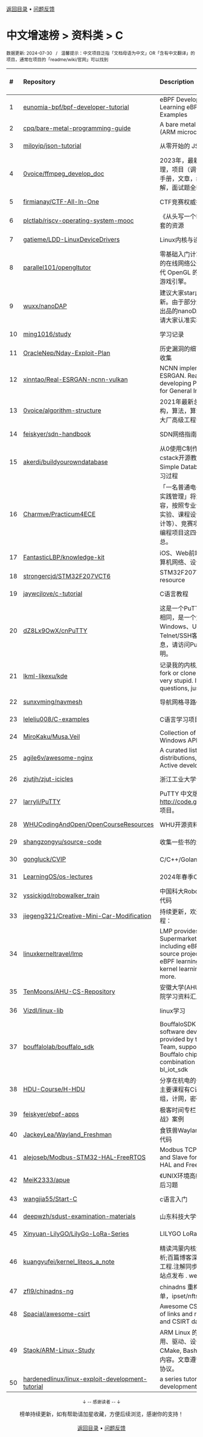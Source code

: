 <a href="https://gitee.com/GrowingGit/GitHub-Chinese-Top-Charts#github中文排行榜">返回目录</a> • <a href="/content/docs/feedback.md">问题反馈</a>

# 中文增速榜 > 资料类 > C
<sub>数据更新: 2024-07-30&nbsp;&nbsp;&nbsp;/&nbsp;&nbsp;&nbsp;温馨提示：中文项目泛指「文档母语为中文」OR「含有中文翻译」的项目，通常在项目的「readme/wiki/官网」可以找到</sub>

|#|Repository|Description|Stars|Average daily growth|Updated|
|:-|:-|:-|:-|:-|:-|
|1|[eunomia-bpf/bpf-developer-tutorial](https://github.com/eunomia-bpf/bpf-developer-tutorial)|eBPF Developer Tutorial: Learning eBPF Step by Step with Examples|2172|4|2024-07-23|
|2|[cpq/bare-metal-programming-guide](https://github.com/cpq/bare-metal-programming-guide)|A bare metal programming guide (ARM microcontrollers)|2792|4|2024-05-12|
|3|[miloyip/json-tutorial](https://github.com/miloyip/json-tutorial)|从零开始的 JSON 库教程|7650|3|2024-06-14|
|4|[0voice/ffmpeg_develop_doc](https://github.com/0voice/ffmpeg_develop_doc)|2023年，最新音视频学习资料整理，项目（调试可用），ffmpeg命令手册，文章，编解码论文，视频讲解，面试题全套资料|1837|2|2024-05-20|
|5|[firmianay/CTF-All-In-One](https://github.com/firmianay/CTF-All-In-One)|CTF竞赛权威指南|3999|2|2024-07-27|
|6|[plctlab/riscv-operating-system-mooc](https://github.com/plctlab/riscv-operating-system-mooc)|《从头写一个RISC-V OS》课程配套的资源|839|1|2024-06-06|
|7|[gatieme/LDD-LinuxDeviceDrivers](https://github.com/gatieme/LDD-LinuxDeviceDrivers)|Linux内核与设备驱动程序学习笔记|2376|1|2024-07-24|
|8|[parallel101/opengltutor](https://github.com/parallel101/opengltutor)|零基础入门计算机图形学必不可少的在线网络公开课，手把手教您现代 OpenGL 的点点滴滴，构建爆款游戏引擎。|267|1|2024-07-11|
|9|[wuxx/nanoDAP](https://github.com/wuxx/nanoDAP)|建议大家star此仓库，仓库会持续更新。由于部分淘宝卖家“借鉴”实验室出品的nanoDAP详情描述和资料，请大家认准实验室官方链接|1104|1|2024-04-12|
|10|[ming1016/study](https://github.com/ming1016/study)|学习记录|3860|1|2024-07-21|
|11|[OracleNep/Nday-Exploit-Plan](https://github.com/OracleNep/Nday-Exploit-Plan)|历史漏洞的细节以及利用方法汇总收集|89|1|2024-07-23|
|12|[xinntao/Real-ESRGAN-ncnn-vulkan](https://github.com/xinntao/Real-ESRGAN-ncnn-vulkan)|NCNN implementation of Real-ESRGAN. Real-ESRGAN aims at developing Practical Algorithms for General Image Restoration.|1427|1|2024-05-10|
|13|[0voice/algorithm-structure](https://github.com/0voice/algorithm-structure)|2021年最新总结 500个常用数据结构，算法，算法导论，面试常用，大厂高级工程师整理总结|1781|1|2024-05-20|
|14|[feiskyer/sdn-handbook](https://github.com/feiskyer/sdn-handbook)|SDN网络指南（SDN Handbook）|1362|1|2024-04-30|
|15|[akerdi/buildyourowndatabase](https://github.com/akerdi/buildyourowndatabase)|从0使用C制作B+树数据库: 基于cstack开源教程Let's Build a Simple Database中文浓缩翻译及学习过程|61|0|2024-05-25|
|16|[Charmve/Practicum4ECE](https://github.com/Charmve/Practicum4ECE)|「一名普通电子信息本科生的项目实践管理」将大学阶段的实训内容，按照专业课程设计（包括上机实验、课程设计、下学年的毕业设计等）、竞赛项目、科创项目、小型编程项目这四个门类进行整理汇总。|132|0|2024-05-27|
|17|[FantasticLBP/knowledge-kit](https://github.com/FantasticLBP/knowledge-kit)|iOS、Web前端、后端、数据库、计算机网络、设计模式经验总结|866|0|2024-07-25|
|18|[strongercjd/STM32F207VCT6](https://github.com/strongercjd/STM32F207VCT6)|STM32F207VCT6 learning resource |103|0|2024-02-01|
|19|[jaywcjlove/c-tutorial](https://github.com/jaywcjlove/c-tutorial)|C语言教程|84|0|2024-06-23|
|20|[dZ8Lx9OwX/cnPuTTY](https://github.com/dZ8Lx9OwX/cnPuTTY)|这是一个PuTTY中文版，与PuTTY相同，是一个免费的支持Windows、Unix/Linux和MacOS的Telnet/SSH客户端。更多详细信息，请访问PuTTY相关网站及说明。|60|0|2024-07-16|
|21|[lkml-likexu/kde](https://github.com/lkml-likexu/kde)|记录我的内核成长贡献之路。IMO, fork or clone this repo would be very stupid.  If you have any questions, just send me an email.|189|0|2024-06-30|
|22|[sunxvming/navmesh](https://github.com/sunxvming/navmesh)|导航网格寻路C++实现版(入门版)|161|0|2024-06-11|
|23|[leleliu008/C-examples](https://github.com/leleliu008/C-examples)|C语言学习项目|263|0|2024-06-28|
|24|[MiroKaku/Musa.Veil](https://github.com/MiroKaku/Musa.Veil)|Collection of undocumented Windows API declarations.|275|0|2024-07-25|
|25|[agile6v/awesome-nginx](https://github.com/agile6v/awesome-nginx)|A curated list of awesome Nginx distributions, 3rd party modules, Active developers, etc. :octocat:  |1107|0|2024-02-22|
|26|[zjutjh/zjut-icicles](https://github.com/zjutjh/zjut-icicles)|浙江工业大学课程攻略共享计划|214|0|2024-07-19|
|27|[larryli/PuTTY](https://github.com/larryli/PuTTY)|PuTTY 中文版，原 http://code.google.com/p/puttycn 项目。|1095|0|2024-05-30|
|28|[WHUCodingAndOpen/OpenCourseResources](https://github.com/WHUCodingAndOpen/OpenCourseResources)|WHU开源资料|71|0|2024-07-15|
|29|[shangzongyu/source-code](https://github.com/shangzongyu/source-code)|收集一些书的源码，方便自己查找|63|0|2024-06-12|
|30|[gongluck/CVIP](https://github.com/gongluck/CVIP)|C/C++/Golang/Linux...知识整理|95|0|2024-02-01|
|31|[LearningOS/os-lectures](https://github.com/LearningOS/os-lectures)|2024年春季OS课程Slides|611|0|2024-06-03|
|32|[yssickjgd/robowalker_train](https://github.com/yssickjgd/robowalker_train)|中国科大RoboMaster电控培训系列代码|82|0|2024-02-17|
|33|[jiegeng321/Creative-Mini-Car-Modification](https://github.com/jiegeng321/Creative-Mini-Car-Modification)|持续更新，欢迎star，保姆级改装教程：|82|0|2024-07-07|
|34|[linuxkerneltravel/lmp](https://github.com/linuxkerneltravel/lmp)|LMP provides an eBPF Supermarket for developers, including eBPF tools, open-source projects based on eBPF, eBPF learning materials, Linux kernel learning materials, and more.|568|0|2024-07-26|
|35|[TenMoons/AHU-CS-Repository](https://github.com/TenMoons/AHU-CS-Repository)|安徽大学(AHU)计算机科学与技术学院学习资料汇总|179|0|2024-07-16|
|36|[Vizdl/linux-lib](https://github.com/Vizdl/linux-lib)|linux学习|42|0|2024-02-21|
|37|[bouffalolab/bouffalo_sdk](https://github.com/bouffalolab/bouffalo_sdk)|BouffaloSDK is the IOT and MCU software development kit provided by the Bouffalo Lab Team, supports all the series of Bouffalo chips. Also it is the combination of bl_mcu_sdk and bl_iot_sdk |353|0|2024-07-11|
|38|[HDU-Course/H-HDU](https://github.com/HDU-Course/H-HDU)|分享在杭电的一些期末复习资料，主要课程有C语言，数据结构，计组，计网，密码学，网络安全等|204|0|2024-06-22|
|39|[feiskyer/ebpf-apps](https://github.com/feiskyer/ebpf-apps)|极客时间专栏《eBPF 核心技术与实战》案例|304|0|2024-07-07|
|40|[JackeyLea/Wayland_Freshman](https://github.com/JackeyLea/Wayland_Freshman)|食铁兽Wayland开发入门系列附属代码|48|0|2024-03-02|
|41|[alejoseb/Modbus-STM32-HAL-FreeRTOS](https://github.com/alejoseb/Modbus-STM32-HAL-FreeRTOS)|Modbus TCP and  RTU,  Master and Slave for STM32 using Cube HAL and FreeRTOS|509|0|2024-07-01|
|42|[MeiK2333/apue](https://github.com/MeiK2333/apue)|《UNIX环境高级编程》随书代码与课后习题|411|0|2024-04-07|
|43|[wangjia55/Start-C](https://github.com/wangjia55/Start-C)|c语言入门|93|0|2024-04-27|
|44|[deepwzh/sdust-examination-materials](https://github.com/deepwzh/sdust-examination-materials)|山东科技大学课程资源共享计划|312|0|2024-07-25|
|45|[Xinyuan-LilyGO/LilyGo-LoRa-Series](https://github.com/Xinyuan-LilyGO/LilyGo-LoRa-Series)|LILYGO LoRa Series examples|618|0|2024-07-25|
|46|[kuangyufei/kernel_liteos_a_note](https://github.com/kuangyufei/kernel_liteos_a_note)|精读鸿蒙内核源码,百万汉字注解分析;百篇博客深入解剖,挖透内核地基工程.注解同步官方,工具文档齐全,多站点发布 . weharmonyos.com|338|0|2024-06-26|
|47|[zfl9/chinadns-ng](https://github.com/zfl9/chinadns-ng)|chinadns 重构增强版，支持黑白名单，ipset/nftset|890|0|2024-03-07|
|48|[Spacial/awesome-csirt](https://github.com/Spacial/awesome-csirt)|Awesome CSIRT is an curated list of links and resources in security and CSIRT daily activities.|421|0|2024-06-27|
|49|[Staok/ARM-Linux-Study](https://github.com/Staok/ARM-Linux-Study)|ARM Linux 的学习历程。包括应用、驱动、设备树，GCC, Make, CMake, Bash, Vim, Git 等等大集合内容。文章遵守 CC BY NC SA 4.0 协议。|184|0|2024-07-20|
|50|[hardenedlinux/linux-exploit-development-tutorial](https://github.com/hardenedlinux/linux-exploit-development-tutorial)|a series tutorial for linux exploit development to newbie.|546|0|2024-04-12|

<div align="center">
    <p><sub>↓ -- 感谢读者 -- ↓</sub></p>
    榜单持续更新，如有帮助请加星收藏，方便后续浏览，感谢你的支持！
</div>

<br/>

<div align="center"><a href="https://gitee.com/GrowingGit/GitHub-Chinese-Top-Charts#github中文排行榜">返回目录</a> • <a href="/content/docs/feedback.md">问题反馈</a></div>
